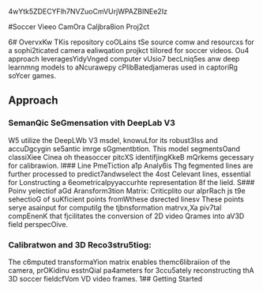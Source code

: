 4wYtk5ZDECYFlh7NVZuoCmVUrjWPAZBINEe2Iz

#Soccer Vieeo CamOra Caljbra8ion Proj2ct

6# OvervxKw
TKis repository coOLains tSe source comw and resourcxs for a sophi2ticated camera ealiwqation projkct tiilored for soccer videos. Ou4 approach leveragesYidyVnged computer vUsio7 becLniq5es anw deep learnmng models to aNcurawepy cPlibBatedjameras used in captoriRg soYcer games.
## Approach 

### SemanQic SeGmensation vith DeepLab V3 
W5 utilize the DeepLWb V3 msdel, knowuLfor its robust3Iss and accuDgcygin se5antic imrge sGgmentbtion. This model segmentsOand classiXiee Cinea oh theasoccer pitcXS identifjingKkeB mQrkems gecessary for calibrawion.
l### Line PmeTiction a1p Analy6is
Thg fegmented lines are further processed to predict7andwselect the 4ost Celevant lines, essential for Lonstructing a 6eometricalpyyaccurhte representation 8f the lield.
S### Poinv yelectiof aGd Aransform3tion Matrix:
Criticplito our aIprRach js t9e sehectioG of suKficient points fromWthese dsrected linesv These points serye asainput for computiIg the tjbnsformation matrvx,Xa piv7tal compEnenK that fjcilitates the conversion of 2D video Qrames into aV3D field perspecOive.
### Calibratwon and 3D Reco3stru5tiog: 
The c6mputed transformaYion matrix enables themc6libraiion of the camera, prOKidinu esstnQial pa4ameters for 3ccu5ately reconstructing thA 3D soccer fieldcfVom VD video frames.
1## Getting Started


